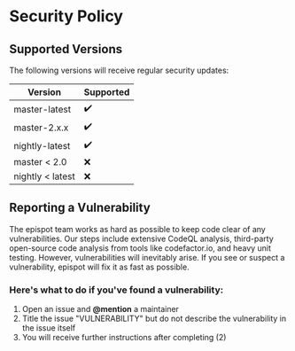 # Security Policy

## Supported Versions
The following versions will receive regular security updates:

| Version | Supported          |
| ------- | ------------------ |
| master-latest   | ✔️ |
| master-2.x.x   | ✔️ |
| nightly-latest   | ✔️ |
| master < 2.0   | :x: |
| nightly < latest   | :x: |

## Reporting a Vulnerability

The epispot team works as hard as possible to keep code clear of any vulnerabilities. 
Our steps include extensive CodeQL analysis, third-party open-source code analysis from tools like codefactor.io, and heavy unit testing.
However, vulnerabilities will inevitably arise. If you see or suspect a vulnerability, epispot will fix it as fast as possible.

### Here's what to do if you've found a vulnerability:
1. Open an issue and **@mention** a maintainer
2. Title the issue "VULNERABILITY" but do not describe the vulnerability in the issue itself
3. You will receive further instructions after completing (2)
